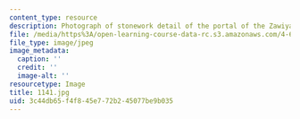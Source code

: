 ```yaml
---
content_type: resource
description: Photograph of stonework detail of the portal of the Zawiya.
file: /media/https%3A/open-learning-course-data-rc.s3.amazonaws.com/4-615-the-architecture-of-cairo-spring-2002/3c44db65f4f845e772b245077be9b035_1141.jpg
file_type: image/jpeg
image_metadata:
  caption: ''
  credit: ''
  image-alt: ''
resourcetype: Image
title: 1141.jpg
uid: 3c44db65-f4f8-45e7-72b2-45077be9b035
---
```

